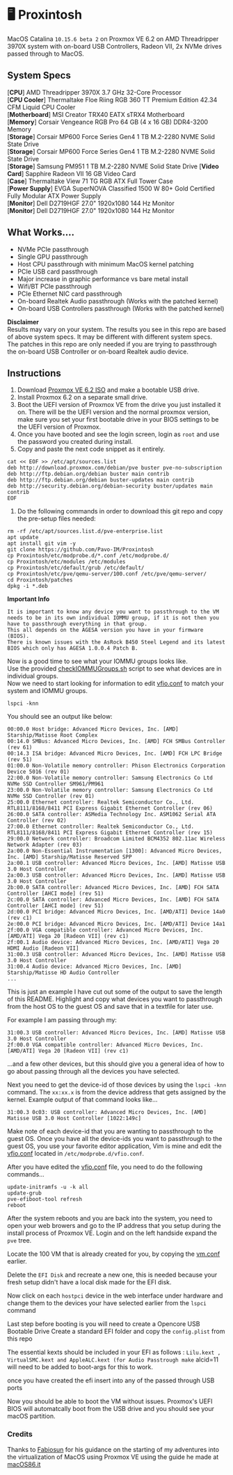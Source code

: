 # 🖥 Proxintosh
MacOS Catalina `10.15.6 beta 2` on Proxmox VE 6.2 on AMD Threadripper 3970X system with on-board USB Controllers, Radeon VII, 2x NVMe drives passed through to MacOS.

## System Specs
[**CPU**] AMD Threadripper 3970X 3.7 GHz 32-Core Processor  
[**CPU Cooler**] Thermaltake Floe Riing RGB 360 TT Premium Edition 42.34 CFM Liquid CPU Cooler  
[**Motherboard**] MSI Creator TRX40 EATX sTRX4 Motherboard  
[**Memory**] Corsair Vengeance RGB Pro 64 GB (4 x 16 GB) DDR4-3200 Memory  
[**Storage**] Corsair MP600 Force Series Gen4 1 TB M.2-2280 NVME Solid State Drive    
[**Storage**] Corsair MP600 Force Series Gen4 1 TB M.2-2280 NVME Solid State Drive  
[**Storage**] Samsung PM951 1 TB M.2-2280 NVME Solid State Drive
[**Video Card**] Sapphire Radeon VII 16 GB Video Card  
[**Case**] Thermaltake View 71 TG RGB ATX Full Tower Case  
[**Power Supply**] EVGA SuperNOVA Classified 1500 W 80+ Gold Certified Fully Modular ATX Power Supply  
[**Monitor**] Dell D2719HGF 27.0" 1920x1080 144 Hz Monitor  
[**Monitor**] Dell D2719HGF 27.0" 1920x1080 144 Hz Monitor  

## What Works....
- NVMe PCIe passthrough
- Single GPU passthrough
- Host CPU passthrough with minimum MacOS kernel patching
- PCIe USB card passthrough
- Major increase in graphic performance vs bare metal install
- Wifi/BT PCIe passthrough
- PCIe Ethernet NIC card passthrough
- On-board Realtek Audio passthrough (Works with the patched kernel)
- On-board USB Controllers passthrough (Works with the patched kernel)

**Disclaimer**  
Results may vary on your system. The results you see in this repo are based of above system specs. It may be different with different system specs.  
The patches in this repo are only needed if you are trying to passthrough the on-board USB Controller or on-board Realtek audio device.

## Instructions
1. Download [Proxmox VE 6.2 ISO](https://www.proxmox.com/en/downloads?task=callelement&format=raw&item_id=513&element=f85c494b-2b32-4109-b8c1-083cca2b7db6&method=download&args[0]=c02822dc797583894f572df4844b92d6) and make a bootable USB drive.
1. Install Proxmox 6.2 on a separate small drive.
1. Boot the UEFI version of Proxmox VE from the drive you just installed it on. There will be the UEFI version and the normal proxmox version, make sure you set your first bootable drive in your BIOS settings to be the UEFI version of Proxmox.
1. Once you have booted and see the login screen, login as `root` and use the password you created during install.
1. Copy and paste the next code snippet as it entirely.
```
cat << EOF >> /etc/apt/sources.list
deb http://download.proxmox.com/debian/pve buster pve-no-subscription
deb http://ftp.debian.org/debian buster main contrib
deb http://ftp.debian.org/debian buster-updates main contrib
deb http://security.debian.org/debian-security buster/updates main contrib
EOF
```
1. Do the following commands in order to download this git repo and copy the pre-setup files needed:
```
rm -rf /etc/apt/sources.list.d/pve-enterprise.list
apt update
apt install git vim -y
git clone https://github.com/Pavo-IM/Proxintosh
cp Proxintosh/etc/modprobe.d/*.conf /etc/modprobe.d/
cp Proxintosh/etc/modules /etc/modules
cp Proxintosh/etc/default/grub /etc/default/
cp Proxintosh/etc/pve/qemu-server/100.conf /etc/pve/qemu-server/
cd Proxintosh/patches
dpkg -i *.deb
```
**Important Info**  

```
It is important to know any device you want to passthrough to the VM needs to be in its own individual IOMMU group, if it is not then you have to passthrough everything in that group.  
This all depends on the AGESA version you have in your firmware (BIOS).  
There is known issues with the AsRock B450 Steel Legend and its latest BIOS which only has AGESA 1.0.0.4 Patch B.
```
Now is a good time to see what your IOMMU groups looks like.  
Use the provided [checkIOMMUGroups.sh](scripts/checkIOMMUGroups.sh) script to see what devices are in individual groups.  
Now we need to start looking for information to edit [vfio.conf](etc/modprobe.d/vfio.conf) to match your system and IOMMU groups.
```
lspci -knn
```
You should see an output like below:
```
00:00.0 Host bridge: Advanced Micro Devices, Inc. [AMD] Starship/Matisse Root Complex
00:14.0 SMBus: Advanced Micro Devices, Inc. [AMD] FCH SMBus Controller (rev 61)
00:14.3 ISA bridge: Advanced Micro Devices, Inc. [AMD] FCH LPC Bridge (rev 51)
01:00.0 Non-Volatile memory controller: Phison Electronics Corporation Device 5016 (rev 01)
22:00.0 Non-Volatile memory controller: Samsung Electronics Co Ltd NVMe SSD Controller SM961/PM961
23:00.0 Non-Volatile memory controller: Samsung Electronics Co Ltd NVMe SSD Controller (rev 01)
25:00.0 Ethernet controller: Realtek Semiconductor Co., Ltd. RTL8111/8168/8411 PCI Express Gigabit Ethernet Controller (rev 06)
26:00.0 SATA controller: ASMedia Technology Inc. ASM1062 Serial ATA Controller (rev 02)
27:00.0 Ethernet controller: Realtek Semiconductor Co., Ltd. RTL8111/8168/8411 PCI Express Gigabit Ethernet Controller (rev 15)
29:00.0 Network controller: Broadcom Limited BCM4352 802.11ac Wireless Network Adapter (rev 03)
2a:00.0 Non-Essential Instrumentation [1300]: Advanced Micro Devices, Inc. [AMD] Starship/Matisse Reserved SPP
2a:00.1 USB controller: Advanced Micro Devices, Inc. [AMD] Matisse USB 3.0 Host Controller
2a:00.3 USB controller: Advanced Micro Devices, Inc. [AMD] Matisse USB 3.0 Host Controller
2b:00.0 SATA controller: Advanced Micro Devices, Inc. [AMD] FCH SATA Controller [AHCI mode] (rev 51)
2c:00.0 SATA controller: Advanced Micro Devices, Inc. [AMD] FCH SATA Controller [AHCI mode] (rev 51)
2d:00.0 PCI bridge: Advanced Micro Devices, Inc. [AMD/ATI] Device 14a0 (rev c1)
2e:00.0 PCI bridge: Advanced Micro Devices, Inc. [AMD/ATI] Device 14a1
2f:00.0 VGA compatible controller: Advanced Micro Devices, Inc. [AMD/ATI] Vega 20 [Radeon VII] (rev c1)
2f:00.1 Audio device: Advanced Micro Devices, Inc. [AMD/ATI] Vega 20 HDMI Audio [Radeon VII]
31:00.3 USB controller: Advanced Micro Devices, Inc. [AMD] Matisse USB 3.0 Host Controller
31:00.4 Audio device: Advanced Micro Devices, Inc. [AMD] Starship/Matisse HD Audio Controller
...
```
This is just an example I have cut out some of the output to save the length of this README. Highlight and copy what devices you want to passthrough from the host OS to the guest OS and save that in a textfile for later use.

For example I am passing through my:
```
31:00.3 USB controller: Advanced Micro Devices, Inc. [AMD] Matisse USB 3.0 Host Controller
2f:00.0 VGA compatible controller: Advanced Micro Devices, Inc. [AMD/ATI] Vega 20 [Radeon VII] (rev c1)
```
...and a few other devices, but this should give you a general idea of how to go about passing through all the devices you have selected.  

Next you need to get the device-id of those devices by using the `lspci -knn` command. The `xx:xx.x` is from the device address that gets assigned by the kernel. Example output of that command looks like...

```
31:00.3 0c03: USB controller: Advanced Micro Devices, Inc. [AMD] Matisse USB 3.0 Host Controller [1022:149c]
```
Make note of each device-id that you are wanting to passthrough to the guest OS. Once you have all the device-ids you want to passthrough to the guest OS, you use your favorite editor application, Vim is mine and edit the [vfio.conf](etc/modprobe.d/vfio.conf) located in `/etc/modprobe.d/vfio.conf`.

After you have edited the [vfio.conf](etc/modprobe.d/vfio.conf) file, you need to do the following commands...

```
update-initramfs -u -k all
update-grub
pve-efiboot-tool refresh
reboot
```
After the system reboots and you are back into the system, you need to open your web browers and go to the IP address that you setup during the install process of Proxmox VE. Login and on the left handside expand the `pve` tree. 

Locate the 100 VM that is already created for you, by copying the [vm.conf](etc/pve/qemu-server/vm.conf) earlier.

Delete the `EFI Disk` and recreate a new one, this is needed because your fresh setup didn't have a local disk made for the EFI disk.

Now click on each `hostpci` device in the web interface under hardware and change them to the devices your have selected earlier from the ```lspci``` command

Last step before booting is you will need to create a Opencore USB Bootable Drive
Create a standard EFI folder and copy the ```config.plist``` from this repo

The essential kexts should be included in your EFI as follows : ```Lilu.kext , VirtualSMC.kext and AppleALC.kext (for Audio Passtrough make``` alcid=11 will need to be added to boot-args for this to work.

once you have created the efi insert into any of the passed through USB ports

Now you should be able to boot the VM without issues.
Proxmox's UEFI BIOS will automatcally boot from the USB drive and you should see your macOS partition.


### Credits
Thanks to [Fabiosun](https://github.com/fabiosun) for his guidance on the starting of my adventures into the virtualization of MacOS using Proxmox VE using the guide he made at [macOS86.it](https://www.macos86.it/topic/2509-guide-trx40-osx-bare-metal-proxmox-setup61-3/)
